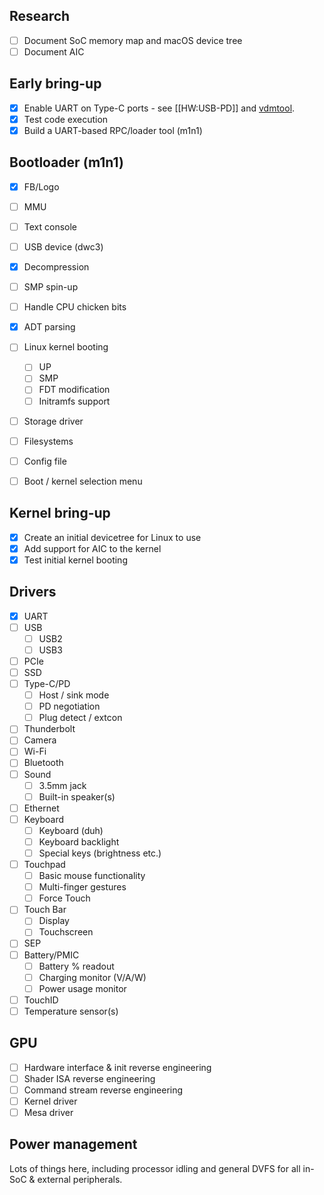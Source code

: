 ## Research
* [ ] Document SoC memory map and macOS device tree
* [ ] Document AIC

## Early bring-up

* [x] Enable UART on Type-C ports - see [[HW:USB-PD]] and [vdmtool](https://github.com/AsahiLinux/vdmtool).
* [x] Test code execution
* [x] Build a UART-based RPC/loader tool (m1n1)

## Bootloader (m1n1)
* [x] FB/Logo
* [ ] MMU
* [ ] Text console
* [ ] USB device (dwc3)
* [x] Decompression
* [ ] SMP spin-up
* [ ] Handle CPU chicken bits
* [x] ADT parsing
* [ ] Linux kernel booting
  * [ ] UP
  * [ ] SMP
  * [ ] FDT modification
  * [ ] Initramfs support
* [ ] Storage driver
* [ ] Filesystems
* [ ] Config file
* [ ] Boot / kernel selection menu


## Kernel bring-up

* [x] Create an initial devicetree for Linux to use
* [x] Add support for AIC to the kernel
* [x] Test initial kernel booting

## Drivers
* [x] UART
* [ ] USB
  * [ ] USB2
  * [ ] USB3
* [ ] PCIe
* [ ] SSD
* [ ] Type-C/PD
  * [ ] Host / sink mode
  * [ ] PD negotiation
  * [ ] Plug detect / extcon
* [ ] Thunderbolt
* [ ] Camera
* [ ] Wi-Fi
* [ ] Bluetooth
* [ ] Sound
  * [ ] 3.5mm jack
  * [ ] Built-in speaker(s)
* [ ] Ethernet
* [ ] Keyboard
  * [ ] Keyboard (duh)
  * [ ] Keyboard backlight
  * [ ] Special keys (brightness etc.)
* [ ] Touchpad
  * [ ] Basic mouse functionality
  * [ ] Multi-finger gestures
  * [ ] Force Touch
* [ ] Touch Bar
  * [ ] Display
  * [ ] Touchscreen
* [ ] SEP
* [ ] Battery/PMIC
  * [ ] Battery % readout
  * [ ] Charging monitor (V/A/W)
  * [ ] Power usage monitor
* [ ] TouchID
* [ ] Temperature sensor(s)

## GPU
* [ ] Hardware interface & init reverse engineering
* [ ] Shader ISA reverse engineering
* [ ] Command stream reverse engineering
* [ ] Kernel driver
* [ ] Mesa driver

## Power management
Lots of things here, including processor idling and general DVFS for all in-SoC & external peripherals.
